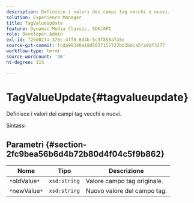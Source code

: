 ```yaml
---
description: Definisce i valori dei campi tag vecchi e nuovi.
solution: Experience Manager
title: TagValueUpdate
feature: Dynamic Media Classic, SDK/API
role: Developer,Admin
exl-id: f29d027a-375c-4ff0-8d4b-5c9f858a7a5e
source-git-commit: fcda99340a18d5037157723bb3bdca5fa9df3277
workflow-type: tm+mt
source-wordcount: '36'
ht-degree: 11%

---
```


# TagValueUpdate{#tagvalueupdate}

Definisce i valori dei campi tag vecchi e nuovi.

Sintassi

## Parametri {#section-2fc9bea56b6d4b72b80d4f04c5f9b862}

| Nome | Tipo | Descrizione |
|---|---|---|
| `*`oldValue`*` | `xsd:string` | Valore campo tag originale. |
| `*`newValue`*` | `xsd:string` | Nuovo valore del campo tag. |
